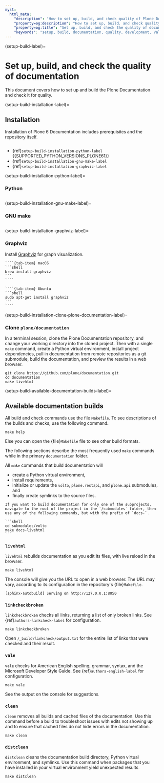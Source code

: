 ```yaml
---
myst:
  html_meta:
    "description": "How to set up, build, and check quality of Plone Documentation locally"
    "property=og:description": "How to set up, build, and check quality of Plone Documentation locally"
    "property=og:title": "Set up, build, and check the quality of documentation"
    "keywords": "setup, build, documentation, quality, development, Vale, spell, grammar, style, check, linkcheck"
---
```


(setup-build-label)=

# Set up, build, and check the quality of documentation

This document covers how to set up and build the Plone Documentation and check it for quality.


(setup-build-installation-label)=

## Installation

Installation of Plone 6 Documentation includes prerequisites and the repository itself.

```{include} ../../volto/_inc/_install-operating-system.md
```
-   {ref}`setup-build-installation-python-label` {{SUPPORTED_PYTHON_VERSIONS_PLONE61}}
-   {ref}`setup-build-installation-gnu-make-label`
-   {ref}`setup-build-installation-graphviz-label`


(setup-build-installation-python-label)=

### Python

```{include} /_inc/_install-python-plone61.md
```

(setup-build-installation-gnu-make-label)=

### GNU make

```{include} ../../volto/_inc/_install-make.md
```


(setup-build-installation-graphviz-label)=

### Graphviz

Install [Graphviz](https://graphviz.org/download/) for graph visualization.

`````{tab-set}
````{tab-item} macOS
```shell
brew install graphviz
```
````

````{tab-item} Ubuntu
```shell
sudo apt-get install graphviz
```
````
`````


(setup-build-installation-clone-plone-documentation-label)=

### Clone `plone/documentation`

In a terminal session, clone the Plone Documentation repository, and change your working directory into the cloned project.
Then with a single `make` command, create a Python virtual environment, install project dependencies, pull in documentation from remote repositories as a git submodule, build the documentation, and preview the results in a web browser.

```shell
git clone https://github.com/plone/documentation.git
cd documentation
make livehtml
```

(setup-build-available-documentation-builds-label)=

## Available documentation builds

All build and check commands use the file `Makefile`.
To see descriptions of the builds and checks, use the following command.

```shell
make help
```

Else you can open the {file}`Makefile` file to see other build formats.

The following sections describe the most frequently used `make` commands while in the primary `documentation` folder.

All `make` commands that build documentation will

-   create a Python virtual environment,
-   install requirements,
-   initialize or update the `volto`, `plone.restapi`, and `plone.api` submodules, and
-   finally create symlinks to the source files.

````{tip}
If you want to build documentation for only one of the subprojects, navigate to the root of the project in the `/submodules` folder, then use any of the following commands, but with the prefix of `docs-`.

```shell
cd submodules/volto
make docs-livehtml
```
````


### `livehtml`

`livehtml` rebuilds documentation as you edit its files, with live reload in the browser.

```shell
make livehtml
```

The console will give you the URL to open in a web browser.
The URL may vary, according to its configuration in the repository's {file}`Makefile`.

```console
[sphinx-autobuild] Serving on http://127.0.0.1:8050
```


### `linkcheckbroken`

`linkcheckbroken` checks all links, returning a list of only broken links.
See {ref}`authors-linkcheck-label` for configuration.

```shell
make linkcheckbroken
```

Open `/_build/linkcheck/output.txt` for the entire list of links that were checked and their result.


### `vale`

`vale` checks for American English spelling, grammar, syntax, and the Microsoft Developer Style Guide.
See {ref}`authors-english-label` for configuration.

```shell
make vale
```

See the output on the console for suggestions.


### `clean`

`clean` removes all builds and cached files of the documentation.
Use this command before a build to troubleshoot issues with edits not showing up and to ensure that cached files do not hide errors in the documentation.

```shell
make clean
```


### `distclean`

`distclean` cleans the documentation build directory, Python virtual environment, and symlinks.
Use this command when packages that you have installed in your virtual environment yield unexpected results.

```shell
make distclean
```
